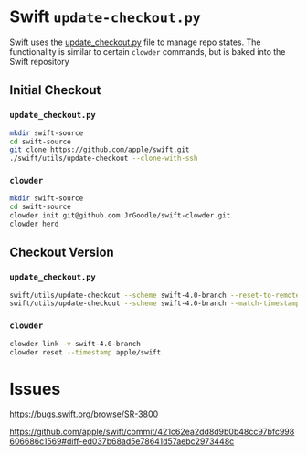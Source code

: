 # Swift `update-checkout.py`

Swift uses the [update_checkout.py](https://github.com/apple/swift/blob/master/utils/update_checkout.py) file to manage repo states. The functionality is similar to certain `clowder` commands, but is baked into the Swift repository

## Initial Checkout

### `update_checkout.py`

```bash
mkdir swift-source
cd swift-source
git clone https://github.com/apple/swift.git
./swift/utils/update-checkout --clone-with-ssh
```

### `clowder`

```bash
mkdir swift-source
cd swift-source
clowder init git@github.com:JrGoodle/swift-clowder.git
clowder herd
```

## Checkout Version

### `update_checkout.py`

```bash
swift/utils/update-checkout --scheme swift-4.0-branch --reset-to-remote --clone --clean
swift/utils/update-checkout --scheme swift-4.0-branch --match-timestamp
```

### `clowder`

```bash
clowder link -v swift-4.0-branch
clowder reset --timestamp apple/swift
```

# Issues

https://bugs.swift.org/browse/SR-3800

https://github.com/apple/swift/commit/421c62ea2dd8d9b0b48cc97bfc998606686c1569#diff-ed037b68ad5e78641d57aebc2973448c
